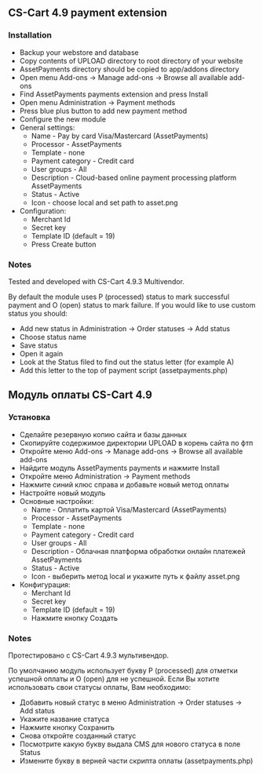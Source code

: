 ## CS-Cart 4.9 payment extension

### Installation

* Backup your webstore and database
* Copy contents of UPLOAD directory to root directory of your website 
* AssetPayments directory should be copied to app/addons directory
* Open menu Add-ons -> Manage add-ons -> Browse all available add-ons
* Find AssetPayments payments extension and press Install
* Open menu Administration -> Payment methods
* Press blue plus button to add new payment method
* Configure the new module
* General settings:
  * Name - Pay by card Visa/Mastercard (AssetPayments)
  * Processor - AssetPayments
  * Template - none
  * Payment category - Credit card
  * User groups - All
  * Description - Cloud-based online payment processing platform AssetPayments
  * Status - Active
  * Icon - choose local and set path to asset.png
* Configuration:
  * Merchant Id
  * Secret key
  * Template ID (default = 19)
  * Press Create button
  
### Notes
Tested and developed with CS-Cart 4.9.3 Multivendor.

By default the module uses P (processed) status to mark successful payment and O (open) status to mark failure. If you would like to use custom status you should: 
* Add new status in Administration -> Order statuses -> Add status
* Choose status name
* Save status
* Open it again
* Look at the Status filed to find out the status letter (for example A)
* Add this letter to the top of payment script (assetpayments.php)

## Модуль оплаты CS-Cart 4.9

### Установка

* Сделайте резервную копию сайта и базы данных
* Скопируйте содержимое директории UPLOAD в корень сайта по фтп
* Откройте меню Add-ons -> Manage add-ons -> Browse all available add-ons
* Найдите модуль AssetPayments payments и нажмите Install
* Откройте меню Administration -> Payment methods
* Нажмите синий клюс справа и добавьте новый метод оплаты 
* Настройте новый модуль
* Основные настройки:
  * Name - Оплатить картой Visa/Mastercard (AssetPayments)
  * Processor - AssetPayments
  * Template - none
  * Payment category - Credit card
  * User groups - All
  * Description - Облачная платформа обработки онлайн платежей AssetPayments
  * Status - Active
  * Icon - выберить метод local и укажите путь к файлу asset.png
* Конфигурация:
  * Merchant Id
  * Secret key
  * Template ID (default = 19)
  * Нажмите кнопку Создать
  
### Notes
Протестировано с CS-Cart 4.9.3 мультивендор.

По умолчанию модуль использует букву P (processed) для отметки успешной оплаты и О (open) для не успешной. Если Вы хотите использовать свои статусы оплаты, Вам необходимо:
* Добавить новый статус в меню Administration -> Order statuses -> Add status
* Укажите название статуса
* Нажмите кнопку Сохранить
* Снова откройте созданный статус
* Посмотрите какую букву выдала CMS для нового статуса в поле Status
* Измените букву в верней части скрипта оплаты (assetpayments.php)
